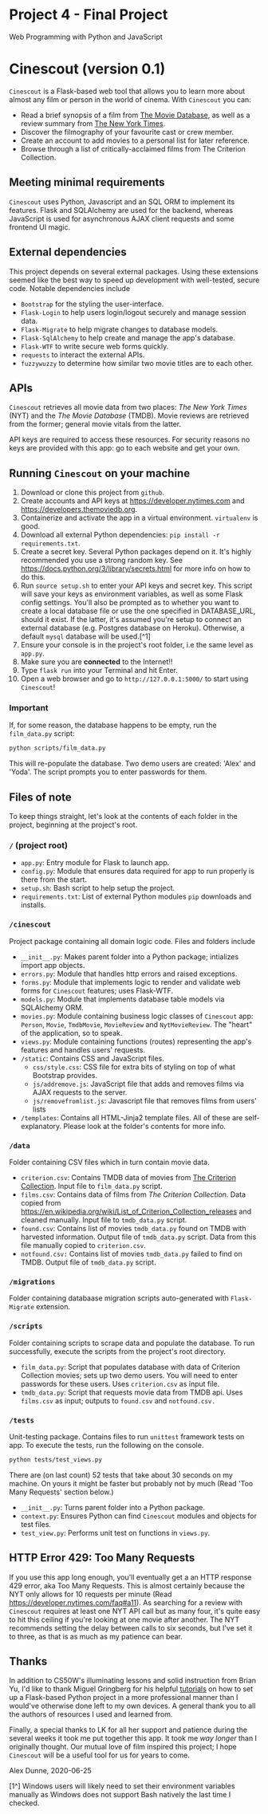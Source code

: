 # Project 4 - Final Project

Web Programming with Python and JavaScript

# Cinescout (version 0.1)
`Cinescout` is a Flask-based web tool that allows you to learn more about
almost any film or person in the world of cinema. With `Cinescout` you can:

- Read a brief synopsis of a film from [The Movie Database](https://www.themoviedb.org/), as well as a review summary from [The New York Times](https://nytimes.com).
- Discover the filmography of your favourite cast or crew member.
- Create an account to add movies to a personal list for later reference.
- Browse through a list of critically-acclaimed films from The Criterion Collection.

## Meeting minimal requirements
`Cinescout` uses Python, Javascript and an SQL ORM to implement its features.
Flask and SQLAlchemy are used for the backend, whereas JavaScript is used
for asynchronous AJAX client requests and some frontend UI magic.

## External dependencies
This project depends on several external packages. Using these extensions
seemed like the best way to speed up development with well-tested, secure
code. Notable dependencies include

- `Bootstrap` for the styling the user-interface.
- `Flask-Login` to help users login/logout securely and manage session data.
- `Flask-Migrate` to help migrate changes to database models.
- `Flask-SqlAlchemy` to help create and manage the app's database.
- `Flask-WTF` to write secure web forms quickly.
- `requests` to interact the external APIs.
- `fuzzywuzzy` to determine how similar two movie titles are to each other.

## APIs
`Cinescout` retrieves all movie data from two places: *The New York Times* (NYT)
and the *The Movie Database* (TMDB). Movie reviews are retrieved from the former;
general movie vitals from the latter.

API keys are required to access these resources. For security reasons
no keys are provided with this app: go to each website and get your
own.

## Running `Cinescout` on your machine
1. Download or clone this project from `github`.
2. Create accounts and API keys at https://developer.nytimes.com and https://developers.themoviedb.org.
3. Containerize and activate the app in a virtual environment. `virtualenv` is good.
4. Download all external Python dependencies: `pip install -r requirements.txt`.
5. Create a secret key. Several Python packages depend on it. It's highly recommended you use a strong random key. See https://docs.python.org/3/library/secrets.html for more info on how to do this.
6.  Run `source setup.sh` to enter your API keys and secret key. This script will save your keys as environment variables, as well as some Flask config settings. You'll also be prompted as to whether you want to create a local database file or use the one specified in DATABASE_URL, should it exist. If the latter, it's assumed you're setup to connect an external database (e.g. Postgres database on Heroku). Otherwise, a default `mysql` database will be used.[^1]
7. Ensure your console is in the project's root folder, i.e  the same level as `app.py`.
8. Make sure you are **connected** to the Internet!!
9. Type `flask run` into your Terminal and hit Enter.
10. Open a web browser and go to `http://127.0.0.1:5000/` to start using `Cinescout`!

### Important
 If, for some reason, the database happens to be empty, run the `film_data.py`
 script:

```sh
python scripts/film_data.py
```

This will re-populate the database. Two demo users are created:
'Alex' and 'Yoda'. The script prompts you to enter passwords for them.

## Files of note

To keep things straight, let's look at the contents of each folder in the project, beginning at the project's root.

### `/` (project root)
- `app.py`: Entry module for Flask to launch app.
- `config.py`: Module that ensures data required for app to run properly is there from the start.
- `setup.sh`: Bash script to help setup the project.
- `requirements.txt`: List of external Python modules `pip` downloads and installs.

### `/cinescout`
Project package containing all domain logic code. Files and folders include
- `__init__.py`: Makes parent folder into a Python package; intializes import app objects.   
- `errors.py`: Module that handles http errors and raised exceptions.
- `forms.py`: Module that implements logic to render and validate web forms for `Cinescout` features; uses Flask-WTF.
- `models.py`: Module that implements database table models via SQLAlchemy ORM.
- `movies.py`: Module containing business logic classes of `Cinescout` app: `Person`, `Movie`, `TmdbMovie`, `MovieReview` and `NytMovieReview`. The "heart" of the application, so to speak.
- `views.py`: Module containing functions (routes) representing the app's features and handles users' requests.
- `/static`: Contains CSS and JavaScript files.
  - `css/style.css`: CSS file for extra bits of styling on top of what Bootstrap provides.
  - `js/addremove.js`: JavaScript file that adds and removes films via AJAX requests to the server.
  - `js/removefromlist.js`: Javascript file that removes films from users' lists
- `/templates`: Contains all HTML-Jinja2 template files. All of these are self-explanatory. Please look at the folder's contents for more info.

### `/data`
Folder containing CSV files which in turn contain movie data.
- `criterion.csv`: Contains TMDB data of movies from [The Criterion Collection](https://criterion.com). Input file to `film_data.py` script.
- `films.csv`: Contains data of films from *The Criterion Collection*. Data copied from https://en.wikipedia.org/wiki/List_of_Criterion_Collection_releases and cleaned manually.  Input file to `tmdb_data.py` script.
- `found.csv`: Contains list of movies `tmdb_data.py` found on TMDB with harvested information. Output file of `tmdb_data.py` script. Data from this file manually copied to `criterion.csv`.
- `notfound.csv:`  Contains list of movies `tmdb_data.py` failed to find on TMDB. Output file of `tmdb_data.py` script.

### `/migrations`
Folder containing databaase migration scripts auto-generated with `Flask-Migrate` extension.

### `/scripts`
Folder containing scripts to scrape data and populate the database. To run successfully,
execute the scripts from the project's root directory.
- `film_data.py`: Script that populates database with data of Criterion Collection movies; sets up two demo users. You will need to enter passwords for these users. Uses `criterion.csv` as input file.
- `tmdb_data.py`: Script that requests movie data from TMDB api. Uses `films.csv` as input; outputs
to `found.csv` and `notfound.csv.`

### `/tests`
Unit-testing package. Contains files to run `unittest` framework tests on app.
To execute the tests, run the following on the console.

```sh
python tests/test_views.py
```

There are (on last count) 52 tests that take about 30 seconds on my machine.
On yours it might be faster but probably not by much (Read 'Too Many Requests' section below.)

- `__init__.py`: Turns parent folder into a Python package.
- `context.py`: Ensures Python can find `Cinescout` modules and objects for test files.
- `test_view.py`: Performs unit test on functions in `views.py`.


## HTTP Error 429: Too Many Requests
If you use this app long enough, you'll eventually get a an HTTP response 429
error, aka Too Many Requests. This is almost certainly because the NYT only allows
for 10 requests per minute (Read https://developer.nytimes.com/faq#a11). As
searching for a review with `Cinescout` requires at least one NYT API call but as many four, it's quite easy to hit this ceiling if you're looking at one movie after another. The NYT recommends setting the delay between calls to six seconds, but I've
set it to three, as that is as much as my patience can bear.


## Thanks
In addition to CS50W's illuminating lessons and solid instruction from Brian Yu,
I'd like to thank Miguel Gringberg for his helpful [tutorials](https://blog.miguelgrinberg.com/post/the-flask-mega-tutorial-part-i-hello-world) on how to set up a Flask-based Python project in a more professional manner than I would've otherwise done left to my own devices. A general thank you
to all the authors of resources I used and learned from.

Finally, a special thanks to LK for all her support and patience during the
several weeks it took me put together this app. It took me *way longer* than I originally thought. Our mutual love of film inspired this project;
I hope `Cinescout` will be a useful tool for us for years to come.

Alex Dunne, 2020-06-25

[1^]  Windows users will likely need to set their environment variables manually as Windows does not support Bash natively the last time I checked.
